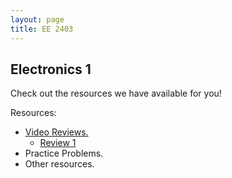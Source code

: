 ```yaml
---
layout: page
title: EE 2403
---
```


## Electronics 1
Check out the resources we have available for you!

Resources:
- [Video Reviews.](https://youtube.com/channel/UCV0OmOABl9S8e4QHvtNHLow)
  - [Review 1](https://youtu.be/XknuifIG2Nw)
- Practice Problems.
- Other resources.
